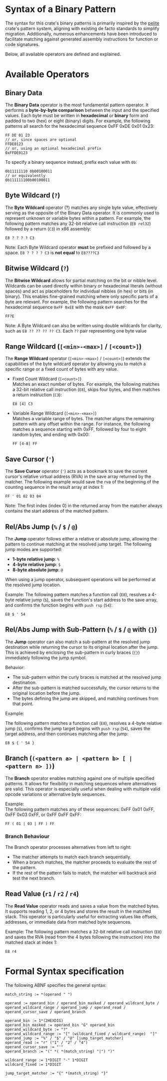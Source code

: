 # Syntax of a Binary Pattern

The syntax for this crate's binary patterns is primarily inspired by the [pelite](https://docs.rs/pelite/latest/pelite/pattern/fn.parse.html) crate's pattern system, aligning with existing de facto standards to simplify migration. Additionally, numerous enhancements have been introduced to facilitate matching against generated assembly instructions for function or code signatures.

Below, all available operators are defined and explained.

# Available Operators

## Binary Data

The **Binary Data** operator is the most fundamental pattern operator.
It performs a **byte-by-byte comparison** between the input and the specified values.
Each byte must be written in **hexadecimal** or **binary** form and padded to two (hex) or eight (binary) digits.
For example, the following patterns all search for the hexadecimal sequence 0xFF 0xDE 0x01 0x23:

```pattern
FF DE 01 23
// or, since spaces are optional
FFDE0123
// or, using an optional hexadecimal prefix
0xFFDE0123
```

To specify a binary sequence instead, prefix each value with `0b`:
```pattern
0b11111110 0b00100011
// or equivalently
0b111111100b00100011
```

## Byte Wildcard (`?`)

The **Byte Wildcard** operator (?) matches any single byte value, effectively serving as the opposite of the Binary Data operator.
It is commonly used to represent unknown or variable bytes within a pattern. 
For example, the following pattern matches any 32-bit relative call instruction (`E8 rel32`) followed by a return (`C3`) in x86 assembly:

```pattern
E8 ? ? ? ? C3
```

Note: Each Byte Wildcard operator **must** be prefixed and followed by a space.
`E8 ? ? ? ? C3` is **not equal** to `E8????C3`

## Bitwise Wildcard (`?`)

The **Bitwise Wildcard** allows for partial matching on the bit or nibble level.
Wildcards can be used directly within binary or hexadecimal literals (without spaces) and act as placeholders for individual nibbles (in hex) or bits (in binary).
This enables fine-grained matching where only specific parts of a byte are relevant.
For example, the following pattern searches for the hexadecimal sequence `0xFF 0xEE` with the mask `0xFF 0x0F`:
```pattern
FF?E
```
  
Note: A Byte Wildcard can also be written using double wildcards for clarity, such as `E8 ?? ?? ?? ?? C3`.
Each `??` pair representing one byte value

## Range Wildcard (`[<min>-<max>]` / `[<count>]`)

The **Range Wildcard** operator (`[<min>-<max>]` / `[<count>]`) extends the capabilities of the byte wildcard operator by allowing you to match a specific range or a fixed count of bytes with any value.

- Fixed Count Wildcard (`[<count>]`)  
  Matches an exact number of bytes. For example, the following matches a 32-bit relative call instruction (`E8`), skips four bytes, and then matches a return instruction (`C3`):

  ```pattern
  E8 [4] C3
  ```

- Variable Range Wildcard (`[<min>-<max>]`)  
  Matches a variable range of bytes.
  The matcher aligns the remaining pattern with any offset within the range.
  For instance, the following matches a sequence starting with 0xFF, followed by four to eight random bytes, and ending with 0x00:

  ```pattern
  FF [4-8] FF
  ```

## Save Cursor (`'`)

The **Save Cursor** operator (`'`) acts as a bookmark to save the current cursor's relative virtual address (RVA) in the save array returned by the matcher.
The following example would save the rva of the beginning of the counting sequence in the result array at index 1:

```pattern
FF ' 01 02 03 04
```

Note:
The first index (index 0) in the returned array from the matcher always contains the start address of the matched pattern.

## Rel/Abs Jump (`%` / `$` / `@`)

The **Jump** operator follows either a relative or absolute jump, allowing the pattern to continue matching at the resolved jump target. The following jump modes are supported:

- **1-byte relative jump**: `%`
- **4-byte relative jump**: `$`
- **8-byte absolute jump**: `@`

When using a jump operator, subsequent operations will be performed at the resolved jump location.

Example:
The following pattern matches a function call (`E8`), resolves a 4-byte relative jump (`$`), saves the function's start address to the save array, and confirms the function begins with `push rsp` (`54`):

```pattern
E8 $ ' 54
```

## Rel/Abs Jump with Sub-Pattern (`%` / `$` / `@` with `{}`)

The **Jump** operator can also match a sub-pattern at the resolved jump destination while returning the cursor to its original location after the jump. This is achieved by enclosing the sub-pattern in curly braces (`{}`) immediately following the jump symbol.

Behavior:

- The sub-pattern within the curly braces is matched at the resolved jump destination.
- After the sub-pattern is matched successfully, the cursor returns to the original location before the jump.
- The bytes defining the jump are skipped, and matching continues from that point.

Example:

The following pattern matches a function call (`E8`), resolves a 4-byte relative jump (`$`), confirms the jump target begins with `push rsp` (`54`), saves the target address, and then continues matching after the jump:

```pattern
E8 $ { ' 54 }
```

## Branch (`(<pattern a> | <pattern b> [ | <pattern n> ])`)

The **Branch** operator enables matching against one of multiple specified patterns. It allows for flexibility in matching sequences where alternatives are valid. This operator is especially useful when dealing with multiple valid opcode variations or alternative byte sequences.

Example:  
The following pattern matches any of these sequences: 0xFF 0x01 0xFF, 0xFF 0x03 0xFF, or 0xFF 0xFF 0xFF:

```pattern
FF ( 01 | 03 | FF ) FF
```

### Branch Behaviour

The Branch operator processes alternatives from left to right:

- The matcher attempts to match each branch sequentially.
- When a branch matches, the matcher proceeds to evaluate the rest of the pattern.
- If the rest of the pattern fails to match, the matcher will backtrack and test the next branch.

## Read Value (`r1` / `r2` / `r4`)

The **Read Value** operator reads and saves a value from the matched bytes. It supports reading 1, 2, or 4 bytes and stores the result in the matched stack. This operator is particularly useful for extracting values like offsets, addresses, or immediate data from matched byte sequences.

Example:
The following pattern matches a 32-bit relative call instruction (`E8`) and saves the RVA (read from the 4 bytes following the instruction) into the matched stack at index 1:

```pattern
E8 r4
```

# Formal Syntax specification

The following ABNF specifies the general syntax:

```abnf
match_string := *(operand " ")

operand := operand_bin / operand_bin_masked / operand_wildcard_byte / operand_wildcard_range / operand_jump / operand_read / operand_cursor_save / operand_branch

operand_bin := 1*(2HEXDIG)
operand_bin_masked := operand_bin "&" operand_bin
operand_wildcard_byte := "?"
operand_wildcard_range := "[" (wildcard_fixed / wildcard_range)  "]"
operand_jump := "%" / "$" / "@" [jump_target_matcher]
operand_read := "r" ("1" / "2" / "4")
operand_cursor_save := "'"
operand_branch := "(" *( *(match_string) "|") ")"

wildcard_range := 1*DIGIT "-" 1*DIGIT
wildcard_fixed := 1*DIGIT

jump_target_matcher := "{" *(match_string) "}"
```
